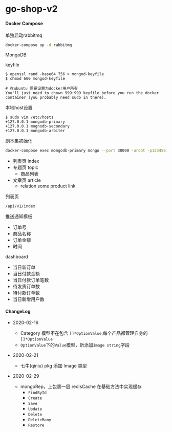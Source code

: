 # go-shop-v2


#### Docker Compose

单独启动rabbitmq
```bash
docker-compose up -d rabbitmq
```

MongoDB 

keyfile
```shell script
$ openssl rand -base64 756 > mongod-keyfile
$ chmod 600 mongod-keyfile

# 在ubuntu 需要设置为docker用户所有
You'll just need to chown 999:999 keyfile before you run the docker container (you probably need sudo in there).

```

本地host设置
```
$ sudo vim /etc/hosts
+127.0.0.1 mongodb-primary
+127.0.0.1 mognodb-secondary
+127.0.0.1 mongodb-arbiter

```

副本集初始化
```bash
docker-compose exec mongodb-primary mongo --port 30000 -uroot -p12345678 /root/000_init_replSet.js
```


- 列表页 index
- 专题页 topic
    + 商品列表
- 文章页 article
    + relation some product link

列表页
```
/api/v1/index
```

推送通知模板
- 订单号
- 商品名称
- 订单金额
- 时间

dashboard
- 当日新订单
- 当日付款金额
- 当日付款订单笔数
- 待发货订单数
- 待付款订单数
- 当日新增用户数

#### ChangeLog 
- 2020-02-16
    - Category 模型不在包含 `[]*OptionValue`,每个产品都管理自身的 `[]*OptionValue`
    - `OptionValue`下的`Value`模型，新添加`Image string`字段

- 2020-02-21
    - 七牛(qiniu) pkg 添加 Image 类型
    
- 2020-02-29
    - mongoRep，上包裹一层 redisCache 在基础方法中实现缓存
        + `FindById`
        + `Create`
        + `Save`
        + `Update`
        + `Delete`
        + `DeleteMany`
        + `Restore`